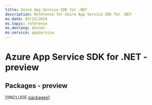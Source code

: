 ```yaml
---
title: Azure App Service SDK for .NET
description: Reference for Azure App Service SDK for .NET
ms.date: 03/15/2024
ms.topic: reference
ms.devlang: dotnet
ms.service: appservice
---
```

# Azure App Service SDK for .NET - preview
## Packages - preview
[!INCLUDE [packages](app-service-index.md)]